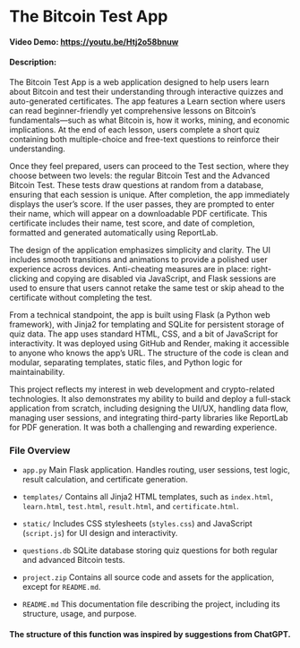 # The Bitcoin Test App

#### Video Demo: https://youtu.be/Htj2o58bnuw

#### Description:
The Bitcoin Test App is a web application designed to help users learn about Bitcoin and test their understanding through interactive quizzes and auto-generated certificates. The app features a Learn section where users can read beginner-friendly yet comprehensive lessons on Bitcoin’s fundamentals—such as what Bitcoin is, how it works, mining, and economic implications. At the end of each lesson, users complete a short quiz containing both multiple-choice and free-text questions to reinforce their understanding.

Once they feel prepared, users can proceed to the Test section, where they choose between two levels: the regular Bitcoin Test and the Advanced Bitcoin Test. These tests draw questions at random from a database, ensuring that each session is unique. After completion, the app immediately displays the user’s score. If the user passes, they are prompted to enter their name, which will appear on a downloadable PDF certificate. This certificate includes their name, test score, and date of completion, formatted and generated automatically using ReportLab.

The design of the application emphasizes simplicity and clarity. The UI includes smooth transitions and animations to provide a polished user experience across devices. Anti-cheating measures are in place: right-clicking and copying are disabled via JavaScript, and Flask sessions are used to ensure that users cannot retake the same test or skip ahead to the certificate without completing the test.

From a technical standpoint, the app is built using Flask (a Python web framework), with Jinja2 for templating and SQLite for persistent storage of quiz data. The app uses standard HTML, CSS, and a bit of JavaScript for interactivity. It was deployed using GitHub and Render, making it accessible to anyone who knows the app’s URL. The structure of the code is clean and modular, separating templates, static files, and Python logic for maintainability.

This project reflects my interest in web development and crypto-related technologies. It also demonstrates my ability to build and deploy a full-stack application from scratch, including designing the UI/UX, handling data flow, managing user sessions, and integrating third-party libraries like ReportLab for PDF generation. It was both a challenging and rewarding experience.

### File Overview

- `app.py`
  Main Flask application. Handles routing, user sessions, test logic, result calculation, and certificate generation.

- `templates/`
  Contains all Jinja2 HTML templates, such as `index.html`, `learn.html`, `test.html`, `result.html`, and `certificate.html`.

- `static/`
  Includes CSS stylesheets (`styles.css`) and JavaScript (`script.js`) for UI design and interactivity.

- `questions.db`
  SQLite database storing quiz questions for both regular and advanced Bitcoin tests.

- `project.zip`
  Contains all source code and assets for the application, except for `README.md`.

- `README.md`
  This documentation file describing the project, including its structure, usage, and purpose.
  
#### The structure of this function was inspired by suggestions from ChatGPT.
